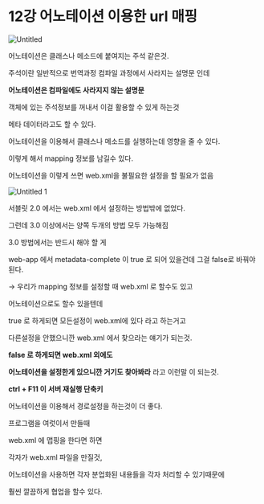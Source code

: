 
# 12강 어노테이션 이용한  url 매핑


![Untitled](https://user-images.githubusercontent.com/89206108/162579141-9519af7e-99eb-4aca-ab93-e3530c1113ba.png)



어노테이션은 클래스나 메소드에 붙여지는 주석 같은것.

주석이란 일반적으로 번역과정 컴파일 과정에서 사라지는 설명문 인데

**어노테이션은 컴파일에도 사라지지 않는 설명문**

객체에 있는 주석정보를 꺼내서 이걸 활용할 수 있게 하는것

메타 데이터라고도 할 수 있다.

어노테이션을 이용해서 클래스나 메소드를 실행하는데 영향을 줄 수 있다.

이렇게 해서 mapping 정보를 남길수 있다.

어노테이션을 이렇게 쓰면 web.xml을 불필요한 설정을 할 필요가 없음


![Untitled 1](https://user-images.githubusercontent.com/89206108/162579144-e515965c-8d66-4b1f-b9c7-9a0721fe78bd.png)



서블릿 2.0 에서는 web.xml 에서 설정하는 방법밖에  없었다.

그런데 3.0 이상에서는 양쪽 두개의 방법 모두 가능해짐

3.0 방법에서는 반드시  해야 할 게

web-app 에서 metadata-complete 이  true 로 되어 있을건데 그걸 false로 바꿔야된다.

→ 우리가 mapping 정보를 설정할 때 web.xml 로 할수도 있고

어노테이션으로도 할수 있을텐데

true 로 하게되면 모든설정이 web.xml에 있다 라고 하는거고

다른설정을 안했으니깐 web.xml 에서 찾으라는 얘기가 되는것.

**false 로 하게되면 web.xml 외에도**

**어노테이션을 설정한게 있으니깐 거기도 찾아봐라** 라고 이런말 이 되는것.

**ctrl + F11 이 서버 재실행 단축키**

어노테이션을 이용해서 경로설정을 하는것이 더 좋다.

프로그램을 여럿이서 만들때 

web.xml 에 맵핑을 한다면 하면

각자가 web.xml 파일을 만질것,

어노테이션을 사용하면 각자 분업화된 내용들을 각자 처리할 수 있기때문에

훨씬 깔끔하게 협업을 할수 있다.

